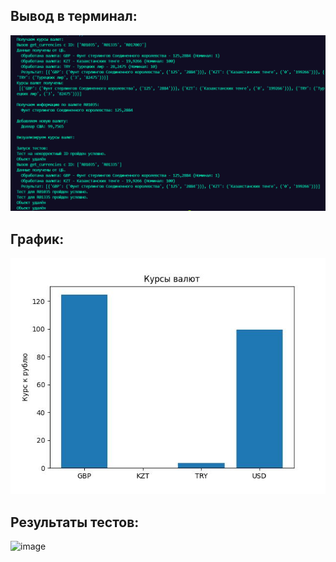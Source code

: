## Вывод в терминал:
![image](image.png)
## График:
![image](currencies.jpg)

## Результаты тестов:
![image](https://github.com/user-attachments/assets/82b28780-0d97-4543-abeb-d0c6c7cb67ff)
